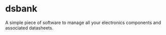 # dsbank
A simple piece of software to manage all your electronics components and associated datasheets.
